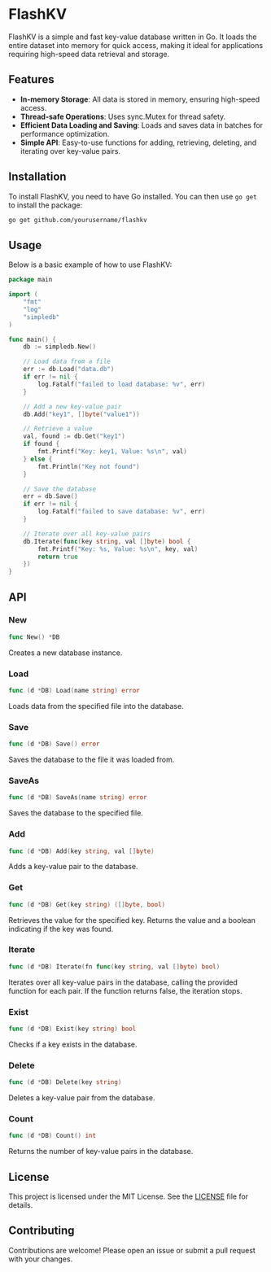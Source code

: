 # FlashKV

FlashKV is a simple and fast key-value database written in Go. It loads the entire dataset into memory for quick access, making it ideal for applications requiring high-speed data retrieval and storage.

## Features

- **In-memory Storage**: All data is stored in memory, ensuring high-speed access.
- **Thread-safe Operations**: Uses sync.Mutex for thread safety.
- **Efficient Data Loading and Saving**: Loads and saves data in batches for performance optimization.
- **Simple API**: Easy-to-use functions for adding, retrieving, deleting, and iterating over key-value pairs.

## Installation

To install FlashKV, you need to have Go installed. You can then use `go get` to install the package:

```sh
go get github.com/yourusername/flashkv
```

## Usage

Below is a basic example of how to use FlashKV:

```go
package main

import (
	"fmt"
	"log"
	"simpledb"
)

func main() {
	db := simpledb.New()

	// Load data from a file
	err := db.Load("data.db")
	if err != nil {
		log.Fatalf("failed to load database: %v", err)
	}

	// Add a new key-value pair
	db.Add("key1", []byte("value1"))

	// Retrieve a value
	val, found := db.Get("key1")
	if found {
		fmt.Printf("Key: key1, Value: %s\n", val)
	} else {
		fmt.Println("Key not found")
	}

	// Save the database
	err = db.Save()
	if err != nil {
		log.Fatalf("failed to save database: %v", err)
	}

	// Iterate over all key-value pairs
	db.Iterate(func(key string, val []byte) bool {
		fmt.Printf("Key: %s, Value: %s\n", key, val)
		return true
	})
}
```

## API

### New

```go
func New() *DB
```

Creates a new database instance.

### Load

```go
func (d *DB) Load(name string) error
```

Loads data from the specified file into the database.

### Save

```go
func (d *DB) Save() error
```

Saves the database to the file it was loaded from.

### SaveAs

```go
func (d *DB) SaveAs(name string) error
```

Saves the database to the specified file.

### Add

```go
func (d *DB) Add(key string, val []byte)
```

Adds a key-value pair to the database.

### Get

```go
func (d *DB) Get(key string) ([]byte, bool)
```

Retrieves the value for the specified key. Returns the value and a boolean indicating if the key was found.

### Iterate

```go
func (d *DB) Iterate(fn func(key string, val []byte) bool)
```

Iterates over all key-value pairs in the database, calling the provided function for each pair. If the function returns false, the iteration stops.

### Exist

```go
func (d *DB) Exist(key string) bool
```

Checks if a key exists in the database.

### Delete

```go
func (d *DB) Delete(key string)
```

Deletes a key-value pair from the database.

### Count

```go
func (d *DB) Count() int
```

Returns the number of key-value pairs in the database.

## License

This project is licensed under the MIT License. See the [LICENSE](LICENSE) file for details.

## Contributing

Contributions are welcome! Please open an issue or submit a pull request with your changes.
